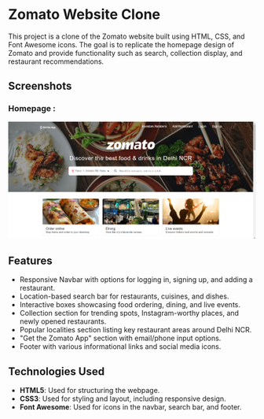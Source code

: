 # Zomato Website Clone

This project is a clone of the Zomato website built using HTML, CSS, and Font Awesome icons. The goal is to replicate the homepage design of Zomato and provide functionality such as search, collection display, and restaurant recommendations.

## Screenshots

### Homepage :
![Homepage Screenshot](images/image.png)

## Features

- Responsive Navbar with options for logging in, signing up, and adding a restaurant.
- Location-based search bar for restaurants, cuisines, and dishes.
- Interactive boxes showcasing food ordering, dining, and live events.
- Collection section for trending spots, Instagram-worthy places, and newly opened restaurants.
- Popular localities section listing key restaurant areas around Delhi NCR.
- "Get the Zomato App" section with email/phone input options.
- Footer with various informational links and social media icons.

## Technologies Used

- **HTML5**: Used for structuring the webpage.
- **CSS3**: Used for styling and layout, including responsive design.
- **Font Awesome**: Used for icons in the navbar, search bar, and footer.
